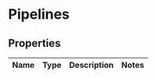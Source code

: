 
# Pipelines

## Properties
Name | Type | Description | Notes
------------ | ------------- | ------------- | -------------



